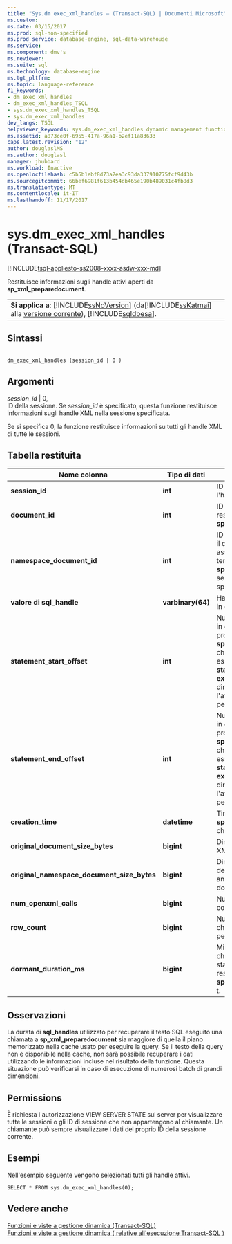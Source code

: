 ```yaml
---
title: "Sys.dm exec_xml_handles – (Transact-SQL) | Documenti Microsoft"
ms.custom: 
ms.date: 03/15/2017
ms.prod: sql-non-specified
ms.prod_service: database-engine, sql-data-warehouse
ms.service: 
ms.component: dmv's
ms.reviewer: 
ms.suite: sql
ms.technology: database-engine
ms.tgt_pltfrm: 
ms.topic: language-reference
f1_keywords:
- dm_exec_xml_handles
- dm_exec_xml_handles_TSQL
- sys.dm_exec_xml_handles_TSQL
- sys.dm_exec_xml_handles
dev_langs: TSQL
helpviewer_keywords: sys.dm_exec_xml_handles dynamic management function
ms.assetid: a873ce0f-6955-417a-96a1-b2ef11a83633
caps.latest.revision: "12"
author: douglaslMS
ms.author: douglasl
manager: jhubbard
ms.workload: Inactive
ms.openlocfilehash: c5b5b1ebf8d73a2ea3c93da337910775fcf9d43b
ms.sourcegitcommit: 66bef6981f613b454db465e190b489031c4fb8d3
ms.translationtype: MT
ms.contentlocale: it-IT
ms.lasthandoff: 11/17/2017
---
```

# <a name="sysdmexecxmlhandles-transact-sql"></a>sys.dm_exec_xml_handles (Transact-SQL)
[!INCLUDE[tsql-appliesto-ss2008-xxxx-asdw-xxx-md](../../includes/tsql-appliesto-ss2008-xxxx-asdw-xxx-md.md)]

  Restituisce informazioni sugli handle attivi aperti da **sp_xml_preparedocument**.  
  
||  
|-|  
|**Si applica a**: [!INCLUDE[ssNoVersion](../../includes/ssnoversion-md.md)] (da[!INCLUDE[ssKatmai](../../includes/sskatmai-md.md)] alla [versione corrente](http://go.microsoft.com/fwlink/p/?LinkId=299658)), [!INCLUDE[sqldbesa](../../includes/sqldbesa-md.md)].|  
  
## <a name="syntax"></a>Sintassi  
  
```  
  
dm_exec_xml_handles (session_id | 0 )  
```  
  
## <a name="arguments"></a>Argomenti  
 *session_id* | 0,  
 ID della sessione. Se *session_id* è specificato, questa funzione restituisce informazioni sugli handle XML nella sessione specificata.  
  
 Se si specifica 0, la funzione restituisce informazioni su tutti gli handle XML di tutte le sessioni.  
  
## <a name="table-returned"></a>Tabella restituita  
  
|Nome colonna|Tipo di dati|Description|  
|-----------------|---------------|-----------------|  
|**session_id**|**int**|ID della sessione che contiene l'handle del documento XML.|  
|**document_id**|**int**|ID dell'handle di documento XML restituito da **sp_xml_preparedocument**.|  
|**namespace_document_id**|**int**|ID dell'handle interno utilizzato per il documento di spazio dei nomi associato che è stato passato come terzo parametro **sp_xml_preparedocument**. È NULL se non esiste un documento dello spazio dei nomi.|  
|**valore di sql_handle**|**varbinary(64)**|Handle per il testo del codice SQL in cui l'handle è stato definito.|  
|**statement_start_offset**|**int**|Numero di caratteri in attualmente in esecuzione batch o stored procedure in cui il **sp_xml_preparedocument** chiamata viene eseguita. Può essere utilizzato con il **sql_handle**, **statement_end_offset**e **Sys.dm exec_sql_text** funzione a gestione dinamica per recuperare l'attualmente esecuzione istruzione per la richiesta.|  
|**statement_end_offset**|**int**|Numero di caratteri in attualmente in esecuzione batch o stored procedure in cui il **sp_xml_preparedocument** chiamata viene eseguita. Può essere utilizzato con il **sql_handle**, **statement_start_offset**e **Sys.dm exec_sql_text** funzione a gestione dinamica per recuperare l'attualmente esecuzione istruzione per la richiesta.|  
|**creation_time**|**datetime**|Timestamp quando **sp_xml_preparedocument** è stato chiamato.|  
|**original_document_size_bytes**|**bigint**|Dimensioni in byte del documento XML non analizzato.|  
|**original_namespace_document_size_bytes**|**bigint**|Dimensioni in byte del documento dello spazio dei nomi XML non analizzato. È NULL se non esiste un documento dello spazio dei nomi.|  
|**num_openxml_calls**|**bigint**|Numero di chiamate a OPENXML con questo handle di documento.|  
|**row_count**|**bigint**|Numero di righe restituite da tutte le chiamate a OPENXML precedenti per questo handle di documento.|  
|**dormant_duration_ms**|**bigint**|Millisecondi trascorsi dall'ultima chiamata a OPENXML. Se non è stato chiamato, OPENXML restituisce i millisecondi di **sp_xml_preparedocument**chiamata t.|  
  
## <a name="remarks"></a>Osservazioni  
 La durata di **sql_handles** utilizzato per recuperare il testo SQL eseguito una chiamata a **sp_xml_preparedocument** sia maggiore di quella il piano memorizzato nella cache usato per eseguire la query. Se il testo della query non è disponibile nella cache, non sarà possibile recuperare i dati utilizzando le informazioni incluse nel risultato della funzione. Questa situazione può verificarsi in caso di esecuzione di numerosi batch di grandi dimensioni.  
  
## <a name="permissions"></a>Permissions  
 È richiesta l'autorizzazione VIEW SERVER STATE sul server per visualizzare tutte le sessioni o gli ID di sessione che non appartengono al chiamante. Un chiamante può sempre visualizzare i dati del proprio ID della sessione corrente.  
  
## <a name="examples"></a>Esempi  
 Nell'esempio seguente vengono selezionati tutti gli handle attivi.  
  
```  
SELECT * FROM sys.dm_exec_xml_handles(0);  
```  
  
## <a name="see-also"></a>Vedere anche  
 [Funzioni e viste a gestione dinamica &#40;Transact-SQL&#41;](~/relational-databases/system-dynamic-management-views/system-dynamic-management-views.md)   
 [Funzioni e viste a gestione dinamica &#40; relative all'esecuzione Transact-SQL &#41;](../../relational-databases/system-dynamic-management-views/execution-related-dynamic-management-views-and-functions-transact-sql.md)  
  
  
